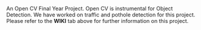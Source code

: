 An Open CV Final Year Project. Open CV is instrumental for Object Detection. We have worked on traffic and pothole detection for this project. Please refer to the **WIKI** tab above for further information on this project.
